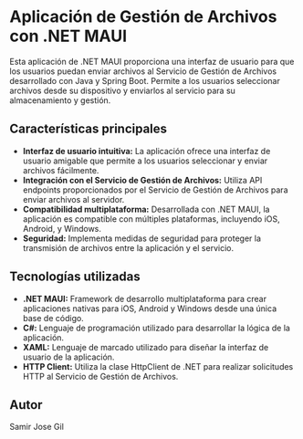 # Aplicación de Gestión de Archivos con .NET MAUI

Esta aplicación de .NET MAUI proporciona una interfaz de usuario para que los usuarios puedan enviar archivos al Servicio de Gestión de Archivos desarrollado con Java y Spring Boot. Permite a los usuarios seleccionar archivos desde su dispositivo y enviarlos al servicio para su almacenamiento y gestión.

## Características principales

- **Interfaz de usuario intuitiva:** La aplicación ofrece una interfaz de usuario amigable que permite a los usuarios seleccionar y enviar archivos fácilmente.
- **Integración con el Servicio de Gestión de Archivos:** Utiliza API endpoints proporcionados por el Servicio de Gestión de Archivos para enviar archivos al servidor.
- **Compatibilidad multiplataforma:** Desarrollada con .NET MAUI, la aplicación es compatible con múltiples plataformas, incluyendo iOS, Android, y Windows.
- **Seguridad:** Implementa medidas de seguridad para proteger la transmisión de archivos entre la aplicación y el servicio.

## Tecnologías utilizadas

- **.NET MAUI:** Framework de desarrollo multiplataforma para crear aplicaciones nativas para iOS, Android y Windows desde una única base de código.
- **C#:** Lenguaje de programación utilizado para desarrollar la lógica de la aplicación.
- **XAML:** Lenguaje de marcado utilizado para diseñar la interfaz de usuario de la aplicación.
- **HTTP Client:** Utiliza la clase HttpClient de .NET para realizar solicitudes HTTP al Servicio de Gestión de Archivos.


## Autor

Samir Jose Gil

